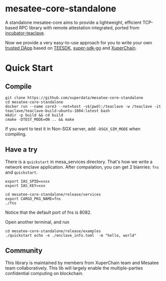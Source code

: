 # mesatee-core-standalone
A standalone mesatee-core aims to provide a lightweight, efficient TCP-based RPC library with remote attestation integrated, ported from [incubator-teaclave](https://github.com/apache/incubator-teaclave).

Now we provide a very easy-to-use approach for you to write your own [trusted DApp](apps_zh.md) based on [TEESDK](https://github.com/xuperdata/teesdk), [xuper-sdk-go](https://github.com/xuperdata/xuper-sdk-go) and [XuperChain](https://github.com/xuperchain/xuperchain). 

# Quick Start

## Compile
```
git clone https://github.com/xuperdata/mesatee-core-standalone
cd mesatee-core-standalone
docker run --name core3 --net=host -v$(pwd):/teaclave -w /teaclave -it teaclave/teaclave-build-ubuntu-1804:latest bash
mkdir -p build && cd build
cmake -DTEST_MODE=ON .. && make
```
If you want to test it in Non-SGX server, add `-DSGX_SIM_MODE` when compiling.

## Have a try 

There is a `quickstart` in mesa_services directory. That's how we write a network enclave application. After compalation, you can get 2 bianries: `fns` and `quickstart`. 

```
export IAS_SPID=xxxx
export IAS_KEY=xxx

cd mesatee-core-standalone/release/services
export CARGO_PKG_NAME=fns
./fns
```
Notice that the default port of fns is 8082.

Open another terminal, and run
```
cd mesatee-core-standalone/release/examples
./quickstart echo -e ./enclave_info.toml  -m "hello, world"
```
 
## Community 
This library is maintained by members from XuperChain team and Mesatee team collaboratively. This lib will largely enable the multiple-parties confidential computing on blockchain. 
